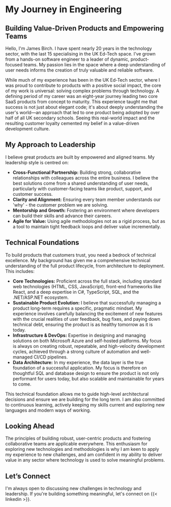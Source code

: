 # My Journey in Engineering

## Building Value-Driven Products and Empowering Teams

Hello, I'm James Birch. I have spent nearly 20 years in the technology sector, with the last 15 specialising in the UK Ed-Tech space. I’ve grown from a hands-on software engineer to a leader of dynamic, product-focused teams. My passion lies in the space where a deep understanding of user needs informs the creation of truly valuable and reliable software.

While much of my experience has been in the UK Ed-Tech sector, where I was proud to contribute to products with a positive social impact, the core of my work is universal: solving complex problems through technology. A defining period of my career was an eight-year journey leading two core SaaS products from concept to maturity. This experience taught me that success is not just about elegant code; it's about deeply understanding the user's world—an approach that led to one product being adopted by over half of all UK secondary schools. Seeing this real-world impact and the resulting customer loyalty cemented my belief in a value-driven development culture.

## My Approach to Leadership

I believe great products are built by empowered and aligned teams. My leadership style is centred on:

* **Cross-Functional Partnership:** Building strong, collaborative relationships with colleagues across the entire business. I believe the best solutions come from a shared understanding of user needs, particularly with customer-facing teams like product, support, and customer success.
* **Clarity and Alignment:** Ensuring every team member understands our 'why' - the customer problem we are solving.
* **Mentorship and Growth:** Fostering an environment where developers can build their skills and advance their careers.
* **Agile for Value:** Using agile methodologies not as a rigid process, but as a tool to maintain tight feedback loops and deliver value incrementally.

## Technical Foundations

To build products that customers trust, you need a bedrock of technical excellence. My background has given me a comprehensive technical understanding of the full product lifecycle, from architecture to deployment. This includes:

* **Core Technologies:** Proficient across the full stack, including standard web technologies (HTML, CSS, JavaScript), front-end frameworks like React, and a deep expertise in C#, TypeScript, SQL, and the .NET/ASP.NET ecosystem.
* **Sustainable Product Evolution:** I believe that successfully managing a product long-term requires a specific, pragmatic mindset. My experience involves carefully balancing the excitement of new features with the crucial realities of user feedback, bug fixes, and paying down technical debt, ensuring the product is as healthy tomorrow as it is today.
* **Infrastructure & DevOps:** Expertise in designing and managing solutions on both Microsoft Azure and self-hosted platforms. My focus is always on creating robust, repeatable, and high-velocity development cycles, achieved through a strong culture of automation and well-managed CI/CD pipelines.
* **Data Architecture:** In my experience, the data layer is the true foundation of a successful application. My focus is therefore on thoughtful SQL and database design to ensure the product is not only performant for users today, but also scalable and maintainable for years to come.

This technical foundation allows me to guide high-level architectural decisions and ensure we are building for the long term. I am also committed to continuous learning, actively keeping my skills current and exploring new languages and modern ways of working.

## Looking Ahead

The principles of building robust, user-centric products and fostering collaborative teams are applicable everywhere. This enthusiasm for exploring new technologies and methodologies is why I am keen to apply my experience to new challenges, and am confident in my ability to deliver value in any sector where technology is used to solve meaningful problems.

## Let’s Connect

I'm always open to discussing new challenges in technology and leadership. If you're building something meaningful, let's connect on {{< linkedin >}}.
